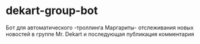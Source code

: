 # dekart-group-bot
Бот для автоматического -троллинга Маргариты- отслеживания новых новостей в группе Mr. Dekart и последующая публикация комментария
